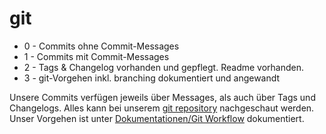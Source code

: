# git

* 0 - Commits ohne Commit-Messages
* 1 - Commits mit Commit-Messages
* 2 - Tags & Changelog vorhanden und gepflegt. Readme vorhanden.
* 3 - git-Vorgehen inkl. branching dokumentiert und angewandt

Unsere Commits verfügen jeweils über Messages, als auch über Tags und Changelogs. Alles kann bei unserem [git repository](https://gitlab.mi.hdm-stuttgart.de/lg107/sipster) nachgeschaut werden. Unser Vorgehen ist unter [Dokumentationen/Git Workflow](../dokumentationen/git-workflow.md) dokumentiert.
